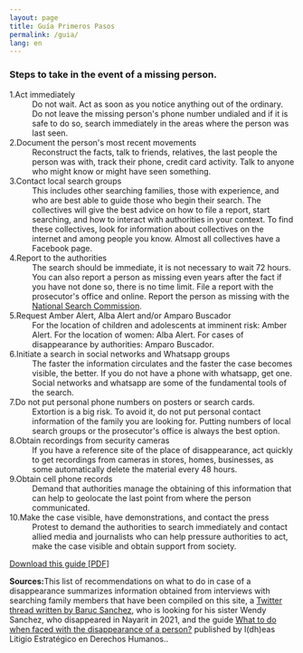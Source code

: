 ```yaml
---
layout: page
title: Guía Primeros Pasos
permalink: /guia/
lang: en
---
```


<script type="text/javascript" src="https://platform-api.sharethis.com/js/sharethis.js#property=631e9d02a4cf5e001279ba71&product=inline-share-buttons" async="async"></script>

<div id="pasos">

<h3>Steps to take in the event of a <span class="color-brick">missing person</span>.</h3>

<div class="sharethis-inline-share-buttons"></div>

<dl id="steps">

<dt><span>1.</span>Act immediately</dt>
<dd>Do not wait. Act as soon as you notice anything out of the ordinary. Do not leave the missing person's phone number undialed and if it is safe to do so, search immediately in the areas where the person was last seen.</dd>

<dt><span>2.</span>Document the person's most recent movements</dt>
<dd>Reconstruct the facts, talk to friends, relatives, the last people the person was with, track their phone, credit card activity. Talk to anyone who might know or might have seen something.</dd>

<dt><span>3.</span>Contact local search groups</dt>
<dd>This includes other searching families, those with experience, and who are best able to guide those who begin their search. The collectives will give the best advice on how to file a report, start searching, and how to interact with authorities in your context. To find these collectives, look for information about collectives on the internet and among people you know. Almost all collectives have a Facebook page.</dd>

<dt><span>4.</span>Report to the authorities</dt>
<dd>The search should be immediate, it is not necessary to wait 72 hours. You can also report a person as missing even years after the fact if you have not done so, there is no time limit. File a report with the prosecutor's office and online. Report the person as missing with the <a href="https://comisionacionaldebusqueda.gob.mx/reporte-de-personas-desaparecidas/" target="_blank">National Search Commission</a>.</dd>

<dt><span>5.</span>Request Amber Alert, Alba Alert and/or Amparo Buscador</dt>
<dd>For the location of children and adolescents at imminent risk: Amber Alert. For the location of women: Alba Alert. For cases of disappearance by authorities: Amparo Buscador.</dd>

<dt><span>6.</span>Initiate a search in social networks and Whatsapp groups</dt>
<dd>The faster the information circulates and the faster the case becomes visible, the better. If you do not have a phone with whatsapp, get one. Social networks and whatsapp are some of the fundamental tools of the search.</dd>

<dt><span>7.</span>Do not put personal phone numbers on posters or search cards.</dt>
<dd>Extortion is a big risk. To avoid it, do not put personal contact information of the family you are looking for. Putting numbers of local search groups or the prosecutor's office is always the best option.</dd>

<dt><span>8.</span>Obtain recordings from security cameras</dt>
<dd>If you have a reference site of the place of disappearance, act quickly to get recordings from cameras in stores, homes, businesses, as some automatically delete the material every 48 hours.</dd>

<dt><span>9.</span>Obtain cell phone records</dt>
<dd>Demand that authorities manage the obtaining of this information that can help to geolocate the last point from where the person communicated.</dd>

<dt><span>10.</span>Make the case visible, have demonstrations, and contact the press</dt>
<dd>Protest to demand the authorities to search immediately and contact allied media and journalists who can help pressure authorities to act, make the case visible and obtain support from society.</dd>

</dl>

<a href="../../assets/steps_missing_person.pdf" target="_blank" id="guidepdf">Download this guide [PDF]</a>


<p><strong>Sources:</strong>This list of recommendations on what to do in case of a disappearance summarizes information obtained from interviews with searching family members that have been compiled on this site, a <a href="https://twitter.com/_baruc_/status/1513742106136915970?s=20&t=OLNekbg_O0KzsXF0LRqDsg" target="_blank">Twitter thread written by Baruc Sanchez</a>, who is looking for his sister Wendy Sanchez, who disappeared in Nayarit in 2021, and the guide <a href="https://www.idheas.org.mx/publicaciones-idheas/guia-que-hacer-frente-a-la-desaparicion-de-una-persona/" target="_blank">What to do when faced with the disappearance of a person?</a> published by I(dh)eas Litigio Estratégico en Derechos Humanos..</p>

</div>

<div id="bg_green"></div>
